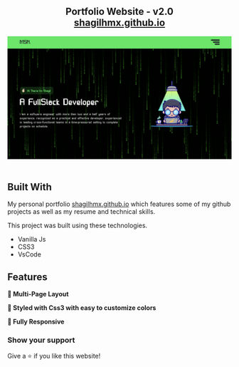 <h2 align="center">
  Portfolio Website - v2.0<br/>
  <a href="/shagilhmx.github.io/portfolio/" target="_blank">shagilhmx.github.io</a>
</h2>
<div align="center">
  <img alt="Demo" src="/assets/Images/demo.png" />
</div>

<br/>

## Built With

My personal portfolio <a href="/shagilhmx.github.io/portfolio/" target="_blank">shagilhmx.github.io</a> which features some of my github projects as well as my resume and technical skills.<br/>

This project was built using these technologies.

- Vanilla Js
- CSS3
- VsCode

## Features

**📖 Multi-Page Layout**

**🎨 Styled with Css3 with easy to customize colors**

**📱 Fully Responsive**

### Show your support

Give a ⭐ if you like this website!
